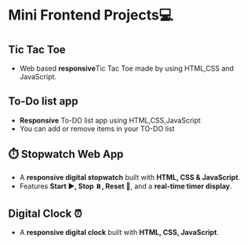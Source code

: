 # Mini Frontend Projects💻
## Tic Tac Toe
- Web based **responsive**Tic Tac Toe made by using HTML,CSS and JavaScript.
## To-Do list app 
- **Responsive** To-DO list app using HTML,CSS,JavaScript
- You can add or remove items in your TO-DO list
## ⏱️ Stopwatch Web App
- A **responsive digital stopwatch** built with **HTML, CSS & JavaScript**.  
- Features **Start ▶️, Stop ⏸️, Reset 🔄**, and a **real-time timer display**.
## Digital Clock ⏰
- A **responsive digital clock** built with **HTML, CSS, JavaScript**.
